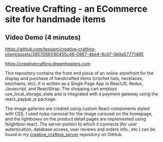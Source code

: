 # Creative Crafting - an ECommerce site for handmade items

## Video Demo (4 minutes)

https://github.com/tessiert/creative-crafting-client/assets/39570561/90455c46-0967-4be4-8c07-0b9a57771485

https://creativecrafting.dreamhosters.com

This repository contains the front end piece of an online storefront for the display and purchase of handcrafted items (crochet hats, necklaces, keychains, etc).  It is written as a Single Page App in ReactJS, Redux, Javascript, and ReactStrap.  The shopping cart employs use_local_storage_state and is integrated with a payment gateway using the react_paypal_js package.

The image galleries are created using custom React components styled with CSS, I used nuka-carousel for the image carousel on the homepage, and the lightboxes on the product detail pages are implemented using fslightbox-react.
The server portion to which it connects (for user autentication, database access, user reviews and orders info., etc.) can be found in my [creative_crafting_server](https://github.com/tessiert/creative_crafting_server) repository on GitHub.
